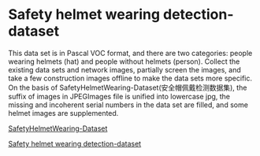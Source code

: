 # Safety helmet wearing detection-dataset
This data set is in Pascal VOC format, and there are two categories: people wearing helmets (hat) and people without helmets (person).
Collect the existing data sets and network images, partially screen the images, and take a few construction images offline to make the data sets more specific.
On the basis of SafetyHelmetWearing-Dataset(安全帽佩戴检测数据集), the suffix of images in JPEGImages file is unified into lowercase jpg,
the missing and incoherent serial numbers in the data set are filled, and some helmet images are supplemented.

[SafetyHelmetWearing-Dataset](https://github.com/njvisionpower/Safety-Helmet-Wearing-Dataset)

[Safety helmet wearing detection-dataset](https://pan.baidu.com/s/1GYIu7sN5smibT2Eb7l5Nsg?pwd=ermy)
